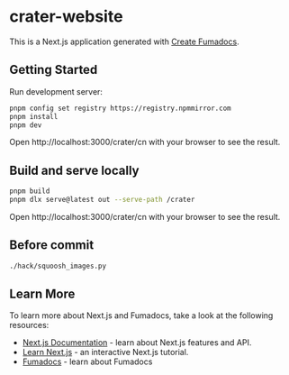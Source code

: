 # crater-website

This is a Next.js application generated with
[Create Fumadocs](https://github.com/fuma-nama/fumadocs).

## Getting Started

Run development server:

```bash
pnpm config set registry https://registry.npmmirror.com
pnpm install
pnpm dev
```

Open http://localhost:3000/crater/cn with your browser to see the result.

## Build and serve locally

```bash
pnpm build
pnpm dlx serve@latest out --serve-path /crater
```

Open http://localhost:3000/crater/cn with your browser to see the result.

## Before commit

```bash
./hack/squoosh_images.py
```

## Learn More

To learn more about Next.js and Fumadocs, take a look at the following
resources:

- [Next.js Documentation](https://nextjs.org/docs) - learn about Next.js
  features and API.
- [Learn Next.js](https://nextjs.org/learn) - an interactive Next.js tutorial.
- [Fumadocs](https://fumadocs.vercel.app) - learn about Fumadocs

